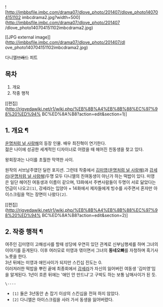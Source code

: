 ![http://imbbsfile.imbc.com/drama07/dlove_photo/201407/dlove_photo140704151102
imbcdrama2.jpg?width=500](http://imbbsfile.imbc.com/drama07/dlove_photo/201407
/dlove_photo140704151102imbcdrama2.jpg)

[[JPG external image]](http://imbbsfile.imbc.com/drama07/dlove_photo/201407/dl
ove_photo140704151102imbcdrama2.jpg)

  
다니엘<del>브래드</del> 피트  

## 목차

    

1. 개요 
2. 작중 행적 

[[편집](http://rigvedawiki.net/r1/wiki.php/%EB%8B%A4%EB%8B%88%EC%97%98%20%ED%94%
BC%ED%8A%B8?action=edit&section=1)]

## 1. 개요 ¶

[운명처럼 널 사랑해](%EC%9A%B4%EB%AA%85%EC%B2%98%EB%9F%BC%20%EB%84%90%20%EC%82%AC%EB%9E%91%ED%95%B4.md)의 등장 인물. 배우 최진혁이 연기한다.  
젊은 나이에 성공한 세계적인 디자이너로 어렸을 때 헤어진 친동생을 찾고 있다.

  

왕회장과는 나이를 초월한 막역한 사이.

  

원작의 서브남주였던 딜런 포지션. 그런데 작중에서 [김미영(운명처럼 널 사랑해)](%EA%B9%80%EB%AF%B8%EC%98%81%28%EC%9A%B4%EB%AA%85%EC%B2%98%EB%9F%BC%20%EB%84%90%20%EC%82%AC%EB%9E%91%ED%95%B4%29.md)과 [강세라(운명처럼 널 사랑해)](%EA%B0%95%EC%84%B8%EB%9D%BC%28%EC%9A%B4%EB%AA%85%EC%B2%98%EB%9F%BC%20%EB%84%90%20%EC%82%AC%EB%9E%91%ED%95%B4%29.md)두명 모두 다니엘의
친여동생이 아닌가 하는 떡밥이 있다. 미영은 일단 헤어진 여동생과 이름이 같으며, 13화에서 주변사람들이 두명이 서로 닮았다는 언급이
나오고`[1]`, 강세라는 입양아 + 14화에서 제자들에게 빙수를 사주면서 혼자만 아이스크림을 먹는 장면이 나왔다`[2]`.  

[[편집](http://rigvedawiki.net/r1/wiki.php/%EB%8B%A4%EB%8B%88%EC%97%98%20%ED%94%
BC%ED%8A%B8?action=edit&section=2)]

## 2. 작중 행적 ¶

여주인 김미영이 고해성사를 할때 성당에 우연히 있던 관계로 신부님행세를 하며 그녀의 이야기를 듣게된다. 이후 여러모로 미영과 엮이면서 그녀의
**동네오빠**를 자청하며 흑기사 노릇을 한다.  
3년 뒤에는 미영과 애인사이가 되지만 스킨십 진도는 0.  
이러저러한 떡밥을 뿌린 끝에 최종회에서 [강세라](%EA%B0%95%EC%84%B8%EB%9D%BC.md)가 자신의 잃어버린 여동생
'김미영'임을 알게된다. 1년이 흐른 뒤에는 '애인 안 만드냐'고 구박도 하는 보통 남매사이가 된 듯.

`\----`

  * `[1]` 둘은 3년동안 손 잡기 이상의 스킨십을 전혀 하지 않았다.
  * `[2]` 다니엘은 아이스크림을 사러 가서 동생을 잃어버렸다.

